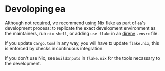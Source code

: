 # Devoloping ea

Although not required, we recommend using Nix flake as part of `ea`'s development process: to replicate the exact development environment as the maintainers, run `nix shell`, or adding `use flake` in an [direnv][] `.envrc` file.

If you update `Cargo.toml` in any way, you will have to update `flake.nix`, this is enforced by checks in continuous integration.

If you don't use Nix, see  `buildInputs` in `flake.nix` for the tools necassary to the development.

[direnv]: https://direnv.net
